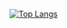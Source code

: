 [![Top Langs](https://github-readme-stats.vercel.app/api/top-langs/?username=Roasteg)](https://github.com/anuraghazra/github-readme-stats)
